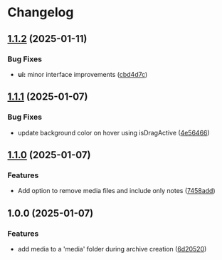 # Changelog

## [1.1.2](https://github.com/generalentropy/quillpad-backup-to-markdown/compare/v1.1.1...v1.1.2) (2025-01-11)


### Bug Fixes

* **ui:** minor interface improvements ([cbd4d7c](https://github.com/generalentropy/quillpad-backup-to-markdown/commit/cbd4d7cb34a895407385caa7809be0a8f43d7548))

## [1.1.1](https://github.com/generalentropy/quillpad-backup-to-markdown/compare/v1.1.0...v1.1.1) (2025-01-07)


### Bug Fixes

* update background color on hover using isDragActive ([4e56466](https://github.com/generalentropy/quillpad-backup-to-markdown/commit/4e56466f3d7e73242aa9ba7cdc5598608761476f))

## [1.1.0](https://github.com/generalentropy/quillpad-backup-to-markdown/compare/v1.0.0...v1.1.0) (2025-01-07)


### Features

* Add option to remove media files and include only notes ([7458add](https://github.com/generalentropy/quillpad-backup-to-markdown/commit/7458add310ab540f2225d00ac06959e55c00ded1))

## 1.0.0 (2025-01-07)


### Features

* add media to a 'media' folder during archive creation ([6d20520](https://github.com/generalentropy/quillpad-backup-to-markdown/commit/6d205201f76f717de5502f4f0e749f6c4e2b2957))
